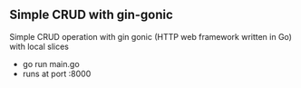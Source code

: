 ## Simple CRUD with gin-gonic

Simple CRUD operation with gin gonic (HTTP web framework written in Go) with local slices

- go run main.go
- runs at port :8000
